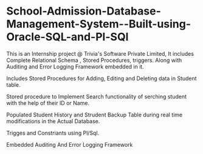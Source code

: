 # School-Admission-Database-Management-System--Built-using-Oracle-SQL-and-Pl-SQl
This is an Internship project @ Trivia's Software Private Limited, It includes Complete Relational Schema , Stored Procedures, triggers. Along with Auditing and Error Logging Framework embedded in it.




Includes Stored Procedures for Adding, Editing and Deleting data in Student table.

Stored procedure to Implement Search functionality of serching student with the help of their ID or Name.

Populated Student History and Strudent Backup Table during real time modifications in the Actual Database.

Trigges and Constriants using Pl/Sql.

Embedded Auditing And Error Logging Framework
